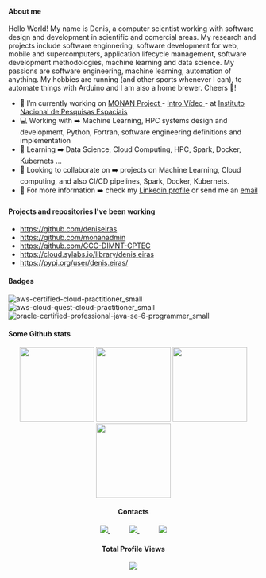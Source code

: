 #### About me

Hello World! My name is Denis, a computer scientist working with software design and development in scientific and comercial areas. My research and projects include software enginnering, software development for web, mobile and supercomputers, application lifecycle management, software development methodologies, machine learning and data science. My passions are software engineering,  machine learning, automation of anything. My hobbies are running (and other sports whenever I can), to automate things with Arduino and I am also a home brewer. Cheers 🍻!

- 🔭 I’m currently working on <a href="https://github.com/monanadmin"> MONAN Project </a> - <a href="https://www.youtube.com/watch?v=lq4pmpvqBIM&feature=emb_imp_woyt"> Intro Vídeo </a> - at <a href="https://www.gov.br/inpe">Instituto Nacional de Pesquisas Espaciais</a>
- 💻 Working with ➡️ Machine Learning, HPC systems design and development, Python, Fortran, software engineering definitions and implementation
- 🌱 Learning ➡️ Data Science, Cloud Computing, HPC, Spark, Docker, Kubernets ...
- 👯 Looking to collaborate on ➡️ projects on Machine Learning, Cloud computing, and also CI/CD pipelines, Spark, Docker, Kubernets.
- 💾 For more information ➡️ check my [Linkedin profile](https://www.linkedin.com/in/deniseiras) or send me an [email](mailto:denis.eiras@gmail.com)

#### Projects and repositories I've been working

- https://github.com/deniseiras
- https://github.com/monanadmin
- https://github.com/GCC-DIMNT-CPTEC
- https://cloud.sylabs.io/library/denis.eiras
- https://pypi.org/user/denis.eiras/

#### Badges

![aws-certified-cloud-practitioner_small](https://user-images.githubusercontent.com/6113640/221230852-5c8d9860-f855-43e4-b96d-d5c684ef542c.png)
![aws-cloud-quest-cloud-practitioner_small](https://user-images.githubusercontent.com/6113640/221230987-f16a373f-6686-4b8a-96ef-83ed6db2f570.png)
![oracle-certified-professional-java-se-6-programmer_small](https://user-images.githubusercontent.com/6113640/221231067-58db0aef-ad20-437d-b0ac-39acd4b774dc.png)

#### Some Github stats

<div align="center">
<img height="150em" src="https://github-readme-stats.vercel.app/api?username=deniseiras&show_icons=true&theme=transparent&include_all_commits=true&count_private=false&hide_border=true"/> 
<img height="150em" src="https://github-profile-summary-cards.vercel.app/api/cards/profile-details?username=deniseiras&theme=github_dark"/> 
<img height="150em" src="http://github-profile-summary-cards.vercel.app/api/cards/repos-per-language?username=deniseiras&theme=github_dark"/>
<img height="150em" src="http://github-profile-summary-cards.vercel.app/api/cards/most-commit-language?username=deniseiras&theme=github_dark"/>
 
  
#### Contacts

<p align="center">
    <a href="https://www.linkedin.com/in/deniseiras">
        <img src="https://img.shields.io/badge/linkedin-%230077B5.svg?&style=for-the-badge&logo=linkedin&logoColor=white&link=mailto:https://www.linkedin.com/in/deniseiras/">
    </a>
    &nbsp;&nbsp;&nbsp;&nbsp;&nbsp;&nbsp;&nbsp;&nbsp;&nbsp;
    <a href="mailto:denis.eiras@gmail.com">
        <img src="https://img.shields.io/badge/gmail-D14836?&style=for-the-badge&logo=gmail&logoColor=white&link=mailto:denis.eiras@gmail.com">
    </a>
        &nbsp;&nbsp;&nbsp;&nbsp;&nbsp;&nbsp;&nbsp;&nbsp;&nbsp;
    <a href="https://t.me/denis_eiras">
        <img  src="https://img.shields.io/badge/telegram-%23100000.svg?&style=for-the-badge&logo=telegram&logoColor=white&link=mailto:                           [https://web.telegram.org](https://t.me/denis_eiras)">
    </a>

</p>

<p align="center"> 

  #### Total Profile Views  <br>
 <p align="center"> 
   <img alingn="center" src="https://profile-counter.glitch.me/deniseiras/count.svg" />
 </p>

</p>
